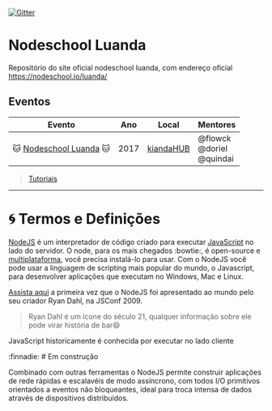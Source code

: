 [![Gitter](https://badges.gitter.im/nodeschool/luanda.svg)](https://gitter.im/nodeschool/luanda?utm_source=badge&utm_medium=badge&utm_campaign=pr-badge)

# Nodeschool Luanda
Repositório do site oficial nodeschool luanda, com endereço oficial https://nodeschool.io/luanda/

## Eventos
| Evento | Ano | Local | Mentores |
|----------|-----------|---------------------------|---------------------|
| :cat: [Nodeschool Luanda](http://ti.to/quindai/nodeschool-luanda) :cat:  | 2017  | [kiandaHUB](http://kiandahub.com/) | @flowck <br> @doriel <br> @quindai |

> [Tutoriais](./tutoriais/tutoriais.md)

---------

# :cyclone: Termos e Definições
[NodeJS](https://nodejs.org/en/) é um interpretador de código criado para executar [JavaScript](https://pt.wikipedia.org/wiki/JavaScript) no lado do servidor. O node, para os mais chegados :bowtie:, é open-source e [multiplataforma](https://pt.wikipedia.org/wiki/Multiplataforma), você precisa instalá-lo para usar. Com o NodeJS você pode usar a linguagem de scripting mais popular do mundo, o Javascript, para desenvolver aplicações que executam no Windows, Mac e Linux.

[Assista aqui](https://www.youtube.com/watch?v=EeYvFl7li9E) a primeira vez que o NodeJS foi apresentado ao mundo pelo seu criador Ryan Dahl, na JSConf 2009.

> Ryan Dahl é um ícone do século 21, qualquer informação sobre ele pode virar história de bar:smile:

JavaScript historicamente é conhecida por executar no lado cliente

:finnadie: # Em construção

Combinado com outras ferramentas o NodeJS permite construir aplicações de rede rápidas e escalavéis de modo assíncrono, com todos I/O primitivos orientados a eventos não bloqueantes, ideal para troca intensa de dados através de dispositivos distribuídos.